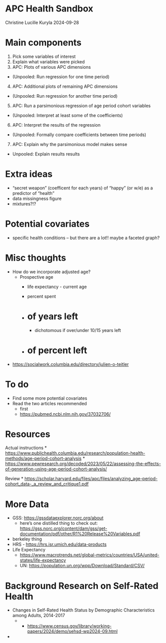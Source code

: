 APC Health Sandbox
================
Christine Lucille Kuryla
2024-09-28

# Main components

1.  Pick some variables of interest
2.  Explain what variables were picked
3.  APC: Plots of various APC dimensions

- (Unpooled: Run regression for one time period)

4.  APC: Additional plots of remaining APC dimensions

- (Unpooled: Run regression for another time period)

5.  APC: Run a parsimonious regression of age period cohort variables

- (Unpooled: Interpret at least some of the coefficients)

6.  APC: Interpret the results of the regression

- (Unpooled: Formally compare coefficients between time periods)

7.  APC: Explain why the parsimonious model makes sense

- Unpooled: Explain results results

# Extra ideas

- “secret weapon” (coefficent for each years) of “happy” (or w/e) as a
  predictor of “health”
- data missingness figure
- mixtures?!?

# Potential covariates

- specific health conditions – but there are a lot!! maybe a faceted
  graph?

# Misc thoughts

- How do we incorporate adjusted age?
  - Prospective age
    - life expectancy - current age

    - percent spent

    - # of years left

      - dichotomous if over/under 10/15 years left

    - # of percent left
- <https://socialwork.columbia.edu/directory/julien-o-teitler>

# To do

- Find some more potential covariates
- Read the two articles recommended
  - first
  - <https://pubmed.ncbi.nlm.nih.gov/37032706/>

# Resources

Actual instructions \*
<https://www.publichealth.columbia.edu/research/population-health-methods/age-period-cohort-analysis>
\*
<https://www.pewresearch.org/decoded/2023/05/22/assessing-the-effects-of-generation-using-age-period-cohort-analysis/>

Review \*
<https://scholar.harvard.edu/files/apc/files/analyzing_age-period-cohort_data-_a_review_and_critique1.pdf>

# More Data

- GSS: <https://gssdataexplorer.norc.org/about>
  - here’s one distilled thing to check out:
    <https://gss.norc.org/content/dam/gss/get-documentation/pdf/other/R1%20Release%20Variables.pdf>
- berkeley thing
- HRS - <https://hrs.isr.umich.edu/data-products>
- Life Expectancy
  - <https://www.macrotrends.net/global-metrics/countries/USA/united-states/life-expectancy>
  - UN: <https://population.un.org/wpp/Download/Standard/CSV/>

# Background Research on Self-Rated Health

- Changes in Self-Rated Health Status by Demographic Characteristics
  among Adults, 2014-2017
  - - <https://www.census.gov/library/working-papers/2024/demo/sehsd-wp2024-09.html>
- 
